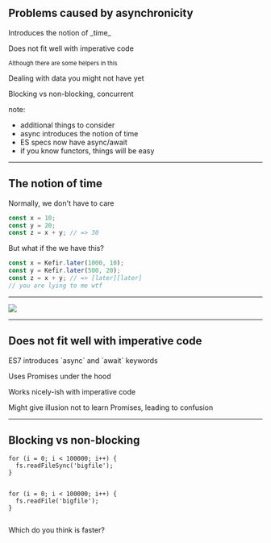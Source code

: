 ## Problems caused by asynchronicity

<p class="framgent">
Introduces the notion of _time_
</p><!-- .element: class="fragment" -->

Does not fit well with imperative code <!-- .element: class="fragment" -->

<small>Although there are some helpers in this</small> <!-- .element: class="fragment" -->

Dealing with data you might not have yet <!-- .element: class="fragment" -->

Blocking vs non-blocking, concurrent <!-- .element: class="fragment" -->

note:

- additional things to consider
- async introduces the notion of time
- ES specs now have async/await
- if you know functors, things will be easy

---

## The notion of time

Normally, we don't have to care<!-- .element: class="fragment" -->

```js
const x = 10;
const y = 20;
const z = x + y; // => 30
```
<!-- .element: class="fragment" -->

But what if the we have this? <!-- .element: class="fragment" -->

```js
const x = Kefir.later(1000, 10);
const y = Kefir.later(500, 20);
const z = x + y; // => [later][later]
// you are lying to me wtf
```
<!-- .element: class="fragment" -->

---

<img src="img/cat-needs-assistance.jpg">

---

## Does not fit well with imperative code

<p>
ES7 introduces `async` and `await` keywords
</p> <!-- .element: class="fragment" -->

Uses Promises under the hood <!-- .element: class="fragment" -->

Works nicely-ish with imperative code <!-- .element: class="fragment" -->

Might give illusion not to learn Promises, leading to confusion <!-- .element: class="fragment" -->

---

## Blocking vs non-blocking

<div class="cols">
  <div class="fragment">
    <pre><code data-trim data-noescape class="lang-js hljs javascript"><span class="hljs-keyword">for</span> (i = <span class="hljs-number">0</span>; i &lt; <span class="hljs-number">100000</span>; i++) {
  fs.readFileSync(<span class="hljs-string">'bigfile'</span>);
}
    </code></pre>
  </div>
  <div class="fragment">
    <pre><code data-trim data-noescape class="lang-js hljs javascript"><span class="hljs-keyword">for</span> (i = <span class="hljs-number">0</span>; i &lt; <span class="hljs-number">100000</span>; i++) {
  fs.readFile(<span class="hljs-string">'bigfile'</span>);
}
    </code></pre>
  </div>
</div>

Which do you think is faster? <!-- .element: class="fragment" -->
